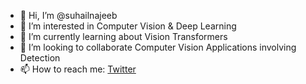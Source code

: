 - 👋 Hi, I’m @suhailnajeeb
- 👀 I’m interested in Computer Vision & Deep Learning
- 🌱 I’m currently learning about Vision Transformers
- 💞️ I’m looking to collaborate Computer Vision Applications involving Detection
- 📫 How to reach me: [Twitter](https://twitter.com/najeeb_suhail)

<!---
suhailnajeeb/suhailnajeeb is a ✨ special ✨ repository because its `README.md` (this file) appears on your GitHub profile.
You can click the Preview link to take a look at your changes.
--->

